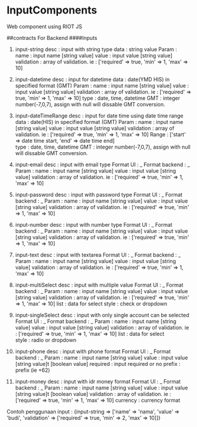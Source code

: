 # InputComponents
Web component using RIOT JS 

##contracts For Backend
####Inputs

1. input-string
desc : input with string type 
data : string value
Param : 
	name : input name [string value]
	value : input value [string value]
	validation : array of validation. ie : ['required' => true, 'min' => 1, 'max' => 10]

2. input-datetime
desc : input for datetime
data : date(YMD HIS) in specified format (GMT)
Param : 
	name : input name [string value]
	value : input value [string value]
	validation : array of validation. ie : ['required' => true, 'min' => 1, 'max' => 10]
	type : date, time, datetime
	GMT : integer number(-7,0,7), assign with null will dissable GMT conversion.

3. input-dateTimeRange
desc : input for date time using date time range
data : date(HIS) in specified format (GMT)
Param : 
	name : input name [string value]
	value : input value [string value]
	validation : array of validation. ie : ['required' => true, 'min' => 1, 'max' => 10]
	Range : ['start' => date time start, 'end' => date time end]	
	type : date, time, datetime
	GMT : integer number(-7,0,7), assign with null will dissable GMT conversion.

4. input-email
desc : input with email type 
Format UI : _
Format backend : _
Param : 
	name : input name [string value]
	value : input value [string value]
	validation : array of validation. ie : ['required' => true, 'min' => 1, 'max' => 10]

5. input-password
desc : input with password type 
Format UI : _
Format backend : _
Param : 
	name : input name [string value]
	value : input value [string value]
	validation : array of validation. ie : ['required' => true, 'min' => 1, 'max' => 10]

6. input-number
desc : input with number type 
Format UI : _
Format backend : _
Param : 
	name : input name [string value]
	value : input value [string value]
	validation : array of validation. ie : ['required' => true, 'min' => 1, 'max' => 10]

7. input-text
desc : input with textarea 
Format UI : _
Format backend : _
Param : 
	name : input name [string value]
	value : input value [string value]
	validation : array of validation. ie : ['required' => true, 'min' => 1, 'max' => 10]	

8. input-multiSelect
desc : input with multiple value
Format UI : _
Format backend : _
Param : 
	name : input name [string value]
	value : input value [string value]
	validation : array of validation. ie : ['required' => true, 'min' => 1, 'max' => 10]
	list : data for select
	style : check or dropdown	

9. input-singleSelect
desc : input with only single account can be selected
Format UI : _
Format backend : _
Param : 
	name : input name [string value]
	value : input value [string value]
	validation : array of validation. ie : ['required' => true, 'min' => 1, 'max' => 10]
	list : data for select	
	style : radio or dropdown

10. input-phone
desc : input with phone format
Format UI : _
Format backend : _
Param : 
	name : input name [string value]
	value : input value [string value]t [boolean value]	
	required : input required or no
	prefix : prefix (ie +62)

11. input-money
desc : input with idr money format
Format UI : _
Format backend : _
Param : 
	name : input name [string value]
	value : input value [string value]t [boolean value]	
	validation : array of validation. ie : ['required' => true, 'min' => 1, 'max' => 10]
	currency : currency format


Contoh penggunaan input : 
{input-string => ['name' => 'nama', 'value' => 'budi', 'validation' => ['required' => true, 'min' => 2, 'max' => 10]]}
